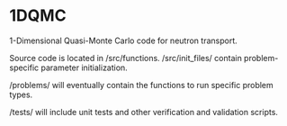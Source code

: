# 1DQMC
1-Dimensional Quasi-Monte Carlo code for neutron transport.

Source code is located in /src/functions. /src/init_files/ contain problem-specific
parameter initialization.

/problems/ will eventually contain the functions to run specific problem types.

/tests/ will include unit tests and other verification and validation scripts.

